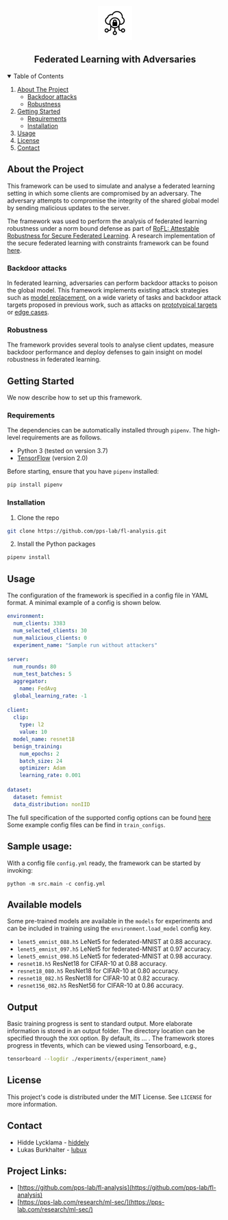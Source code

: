 <!-- PROJECT LOGO -->
<br />
<p align="center">
  <a href="https://pps-lab.com/research/ml-sec/">
    <img src="https://github.com/pps-lab/fl-analysis/blob/master/documentation/ml-sec-square.png?raw=true" alt="Logo" width="80" height="80">  
  </a>

  <h2 align="center">Federated Learning with Adversaries</h2>

[comment]: <> (  <h3 align="center">Framework for to analyse FL with ad</h3> )
</p>

<!-- TABLE OF CONTENTS -->
<details open="open"> 
  <summary>Table of Contents</summary>
  <ol>
    <li>
      <a href="#about-the-project">About The Project</a>
      <ul>
        <li><a href="#backdoor-attacks">Backdoor attacks</a></li>
        <li><a href="#robustness">Robustness</a></li>
      </ul>
    </li>
    <li>
      <a href="#getting-started">Getting Started</a>
      <ul>
        <li><a href="#prerequisites">Requirements</a></li>
        <li><a href="#installation">Installation</a></li>
      </ul>
    </li>
    <li><a href="#usage">Usage</a></li>
    <li><a href="#license">License</a></li>
    <li><a href="#contact">Contact</a></li>
  </ol>
</details>

## About the Project
This framework can be used to simulate and analyse a federated learning setting in which some clients are compromised by an adversary.
The adversary attempts to compromise the integrity of the shared global model by sending malicious updates to the server.

The framework was used to perform the analysis of federated learning robustness under a norm bound defense as part
of [RoFL: Attestable Robustness for Secure Federated Learning](https://arxiv.org/abs/2107.03311).
A research implementation of the secure federated learning with constraints framework can be found [here](https://github.com/pps-lab/rofl-project-code).

### Backdoor attacks
In federated learning, adversaries can perform backdoor attacks to poison the global model.
This framework implements existing attack strategies such as [model replacement](https://arxiv.org/abs/1807.00459), 
on a wide variety of tasks and backdoor attack targets proposed in previous work, such as
attacks on [prototypical targets](https://research.google/pubs/pub48698/) or [edge cases](https://arxiv.org/abs/2007.05084).

### Robustness
The framework provides several tools to analyse client updates, measure backdoor performance and deploy defenses to
gain insight on model robustness in federated learning. 

<!-- GETTING STARTED -->
## Getting Started

We now describe how to set up this framework.

### Requirements
The dependencies can be automatically installed through `pipenv`.
The high-level requirements are as follows.
- Python 3 (tested on version 3.7)
- [TensorFlow](https://www.tensorflow.org/) (version 2.0)

Before starting, ensure that you have `pipenv` installed:

```sh
pip install pipenv
```

### Installation

1. Clone the repo
```sh
git clone https://github.com/pps-lab/fl-analysis.git
```

2. Install the Python packages
```sh
pipenv install
```

## Usage
The configuration of the framework is specified in a config file in YAML format.
A minimal example of a config is shown below.
```yaml
environment:
  num_clients: 3383
  num_selected_clients: 30
  num_malicious_clients: 0
  experiment_name: "Sample run without attackers"

server:
  num_rounds: 80
  num_test_batches: 5
  aggregator:
    name: FedAvg
  global_learning_rate: -1

client:
  clip:
    type: l2
    value: 10
  model_name: resnet18
  benign_training:
    num_epochs: 2
    batch_size: 24
    optimizer: Adam
    learning_rate: 0.001

dataset:
  dataset: femnist
  data_distribution: nonIID
```
The full specification of the supported config options can be found [here](https://pps-lab.com/fl-analysis/)
Some example config files can be find in `train_configs`.

## Sample usage:
With a config file `config.yml` ready, the framework can be started by invoking:
```commandline
python -m src.main -c config.yml
```

## Available models
Some pre-trained models are available in the `models` for experiments and can be included in training using the `environment.load_model` config key.
- `lenet5_emnist_088.h5` LeNet5 for federated-MNIST at 0.88 accuracy.
- `lenet5_emnist_097.h5` LeNet5 for federated-MNIST at 0.97 accuracy.
- `lenet5_emnist_098.h5` LeNet5 for federated-MNIST at 0.98 accuracy.
- `resnet18.h5` ResNet18 for CIFAR-10 at 0.88 accuracy.
- `resnet18_080.h5` ResNet18 for CIFAR-10 at 0.80 accuracy.
- `resnet18_082.h5` ResNet18 for CIFAR-10 at 0.82 accuracy.
- `resnet156_082.h5` ResNet56 for CIFAR-10 at 0.86 accuracy.


## Output 
Basic training progress is sent to standard output.
More elaborate information is stored in an output folder.
The directory location can be specified through the `XXX` option.
By default, its ... .
The framework stores progress in tfevents, which can be viewed using Tensorboard, e.g.,
```bash
tensorboard --logdir ./experiments/{experiment_name}
```

<!-- LICENSE -->
## License

This project's code is distributed under the MIT License. See `LICENSE` for more information.


<!-- CONTACT -->
## Contact

* Hidde Lycklama - [hiddely](https://github.com/hiddely)
* Lukas Burkhalter - [lubux](https://github.com/lubux)

## Project Links: 
* [https://github.com/pps-lab/fl-analysis](https://github.com/pps-lab/fl-analysis)
* [https://pps-lab.com/research/ml-sec/](https://pps-lab.com/research/ml-sec/)
